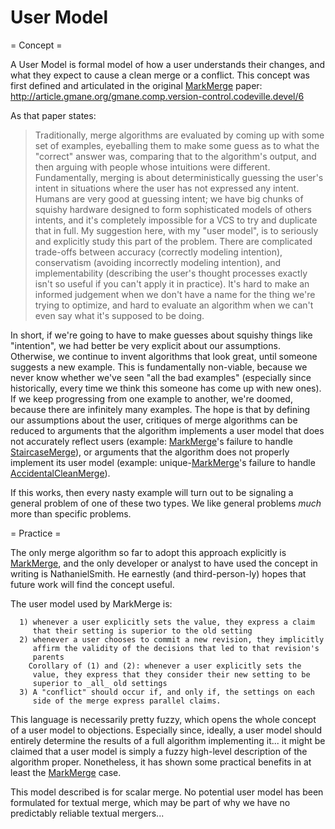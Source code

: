 # User Model

= Concept =

A User Model is formal model of how a user understands their changes, and what they expect to cause a clean merge or a conflict.  This concept was first defined and articulated in the original [MarkMerge](MarkMerge.md) paper: http://article.gmane.org/gmane.comp.version-control.codeville.devel/6

As that paper states:

> Traditionally, merge algorithms are evaluated by coming up with some
> set of examples, eyeballing them to make some guess as to what the
> "correct" answer was, comparing that to the algorithm's output, and
> then arguing with people whose intuitions were different.
> Fundamentally, merging is about deterministically guessing the user's
> intent in situations where the user has not expressed any intent.
> Humans are very good at guessing intent; we have big chunks of squishy
> hardware designed to form sophisticated models of others intents, and
> it's completely impossible for a VCS to try and duplicate that in
> full.  My suggestion here, with my "user model", is to seriously and
> explicitly study this part of the problem.  There are complicated
> trade-offs between accuracy (correctly modeling intention),
> conservatism (avoiding incorrectly modeling intention), and
> implementability (describing the user's thought processes exactly
> isn't so useful if you can't apply it in practice).  It's hard to make
> an informed judgement when we don't have a name for the thing we're
> trying to optimize, and hard to evaluate an algorithm when we can't
> even say what it's supposed to be doing.

In short, if we're going to have to make guesses about squishy things like "intention", we had better be very explicit about our assumptions.  Otherwise, we continue to invent algorithms that look great, until someone suggests a new example.  This is fundamentally non-viable, because we never know whether we've seen "all the bad examples" (especially since historically, every time we think this someone has come up with new ones).  If we keep progressing from one example to another, we're doomed, because there are infinitely many examples.  The hope is that by defining our assumptions about the user, critiques of merge algorithms can be reduced to arguments that the algorithm implements a user model that does not accurately reflect users (example: [MarkMerge](MarkMerge.md)'s failure to handle [StaircaseMerge](StaircaseMerge.md)), or arguments that the algorithm does not properly implement its user model (example: unique-[MarkMerge](MarkMerge.md)'s failure to handle [AccidentalCleanMerge](AccidentalCleanMerge.md)).

If this works, then every nasty example will turn out to be signaling a general problem of one of these two types.  We like general problems _much_ more than specific problems.

= Practice =

The only merge algorithm so far to adopt this approach explicitly is [MarkMerge](MarkMerge.md), and the only developer or analyst to have used the concept in writing is NathanielSmith.  He earnestly (and third-person-ly) hopes that future work will find the concept useful.

The user model used by MarkMerge is:

```
  1) whenever a user explicitly sets the value, they express a claim
     that their setting is superior to the old setting
  2) whenever a user chooses to commit a new revision, they implicitly
     affirm the validity of the decisions that led to that revision's
     parents
    Corollary of (1) and (2): whenever a user explicitly sets the
     value, they express that they consider their new setting to be
     superior to _all_ old settings
  3) A "conflict" should occur if, and only if, the settings on each
     side of the merge express parallel claims.
```

This language is necessarily pretty fuzzy, which opens the whole concept of a user model to objections.  Especially since, ideally, a user model should entirely determine the results of a full algorithm implementing it... it might be claimed that a user model is simply a fuzzy high-level description of the algorithm proper.  Nonetheless, it has shown some practical benefits in at least the [MarkMerge](MarkMerge.md) case.

This model described is for scalar merge.  No potential user model has been formulated for textual merge, which may be part of why we have no predictably reliable textual mergers...
